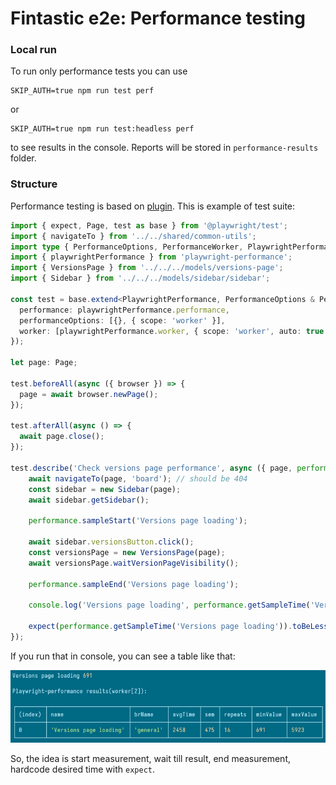 # Fintastic e2e: Performance testing

### Local run
To run only performance tests you can use

```shell
SKIP_AUTH=true npm run test perf
```

or

```shell
SKIP_AUTH=true npm run test:headless perf
```

to see results in the console. Reports will be stored in `performance-results` folder.

### Structure

Performance testing is based on [plugin](https://www.npmjs.com/package/playwright-performance). This is example of test suite:

```ts
import { expect, Page, test as base } from '@playwright/test';
import { navigateTo } from '../../shared/common-utils';
import type { PerformanceOptions, PerformanceWorker, PlaywrightPerformance } from 'playwright-performance';
import { playwrightPerformance } from 'playwright-performance';
import { VersionsPage } from '../../../models/versions-page';
import { Sidebar } from '../../../models/sidebar/sidebar';

const test = base.extend<PlaywrightPerformance, PerformanceOptions & PerformanceWorker>({
  performance: playwrightPerformance.performance,
  performanceOptions: [{}, { scope: 'worker' }],
  worker: [playwrightPerformance.worker, { scope: 'worker', auto: true }]
});

let page: Page;

test.beforeAll(async ({ browser }) => {
  page = await browser.newPage();
});

test.afterAll(async () => {
  await page.close();
});

test.describe('Check versions page performance', async ({ page, performance }) => {
    await navigateTo(page, 'board'); // should be 404
    const sidebar = new Sidebar(page);
    await sidebar.getSidebar();
    
    performance.sampleStart('Versions page loading');
    
    await sidebar.versionsButton.click();
    const versionsPage = new VersionsPage(page);
    await versionsPage.waitVersionPageVisibility();
    
    performance.sampleEnd('Versions page loading');
    
    console.log('Versions page loading', performance.getSampleTime('Versions page loading'));
    
    expect(performance.getSampleTime('Versions page loading')).toBeLessThan(3000); // <-- key point
});
```

If you run that in console, you can see a table like that:

![screenshot](img/perf.png)

So, the idea is start measurement, wait till result, end measurement, hardcode desired time with `expect`.